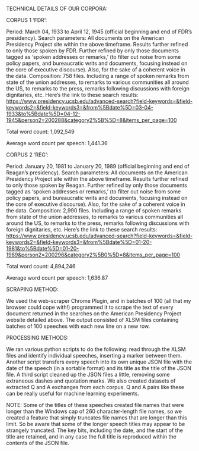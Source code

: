 TECHNICAL DETAILS OF OUR CORPORA:

CORPUS 1 ‘FDR’:

Period: March 04, 1933 to April 12, 1945 (official beginning and end of FDR’s presidency). 
Search parameters: All documents on the American Presidency Project site within the above timeframe. Results further refined to only those spoken by FDR. Further refined by only those documents tagged as ‘spoken addresses or remarks,’ (to filter out noise from some policy papers, and bureaucratic writs and documents, focusing instead on the core of executive discourse). Also, for the sake of a coherent voice in the data.
Composition: 758 files. Including a range of spoken remarks from state of the union addresses, to remarks to various communities all around the US, to remarks to the press, remarks following discussions with foreign dignitaries, etc.
Here’s the link to these search results: https://www.presidency.ucsb.edu/advanced-search?field-keywords=&field-keywords2=&field-keywords3=&from%5Bdate%5D=03-04-1933&to%5Bdate%5D=04-12-1945&person2=200288&category2%5B%5D=8&items_per_page=100

Total word count: 1,092,549

Average word count per speech: 1,441.36


CORPUS 2 ‘REG’:

Period: January 20, 1981 to January 20, 1989 (official beginning and end of Reagan’s presidency). 
Search parameters: All documents on the American Presidency Project site within the above timeframe. Results further refined to only those spoken by Reagan. Further refined by only those documents tagged as ‘spoken addresses or remarks,’ (to filter out noise from some policy papers, and bureaucratic writs and documents, focusing instead on the core of executive discourse). Also, for the sake of a coherent voice in the data.
Composition: 2,990 files. Including a range of spoken remarks from state of the union addresses, to remarks to various communities all around the US, to remarks to the press, remarks following discussions with foreign dignitaries, etc.
Here’s the link to these search results: https://www.presidency.ucsb.edu/advanced-search?field-keywords=&field-keywords2=&field-keywords3=&from%5Bdate%5D=01-20-1981&to%5Bdate%5D=01-20-1989&person2=200296&category2%5B0%5D=8&items_per_page=100

Total word count: 4,894,246

Average word count per speech: 1,636.87

SCRAPING METHOD:

We used the web-scraper Chrome Plugin, and in batches of 100 (all that my browser could cope with!) programmed it to scrape the text of every document returned in the searches on the American Presidency Project website detailed above. The output consisted of XLSM files containing batches of 100 speeches with each new line on a new row. 
 
 PROCESSING METHODS:
 
We ran various python scripts to do the following: read through the XLSM files and identify individual speeches, inserting a marker between them. Another script transfers every speech into its own unique JSON file with the date of the speech (in a sortable format) and its title as the title of the JSON file. A third script cleaned up the JSON files a little, removing some extraneous dashes and quotation marks.
We also created datasets of extracted Q and A exchanges from each corpus. Q and A pairs like these can be really useful for machine learning experiments. 

NOTE: Some of the titles of these speeches created file names that were longer than the Windows cap of 260 character-length file names, so we created a feature that simply truncates file names that are longer than this limit. So be aware that some of the longer speech titles may appear to be strangely truncated. The key bits, including the date, and the start of the title are retained, and in any case the full title is reproduced within the contents of the JSON file. 
